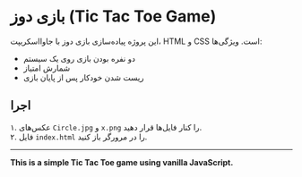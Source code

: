 # بازی دوز (Tic Tac Toe Game)

این پروژه پیاده‌سازی بازی دوز با جاوااسکریپت، HTML و CSS است.
ویژگی‌ها:
- دو نفره بودن بازی روی یک سیستم
- شمارش امتیاز
- ریست شدن خودکار پس از پایان بازی

## اجرا
۱. عکس‌های `Circle.jpg` و `x.png` را کنار فایل‌ها قرار دهید.  
۲. فایل `index.html` را در مرورگر باز کنید.

---

**This is a simple Tic Tac Toe game using vanilla JavaScript.**
